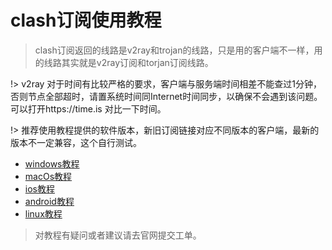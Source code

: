 # clash订阅使用教程

>clash订阅返回的线路是v2ray和trojan的线路，只是用的客户端不一样，用的线路其实就是v2ray订阅和torjan订阅线路。

!> v2ray 对于时间有比较严格的要求，客户端与服务端时间相差不能查过1分钟，否则节点全部超时，请置系统时间同Internet时间同步，以确保不会遇到该问题。可以打开https://time.is 对比一下时间。

!> 推荐使用教程提供的软件版本，新旧订阅链接对应不同版本的客户端，最新的版本不一定兼容，这个自行测试。

- [windows教程](/clash/windows.md)
- [macOs教程](/clash/macOs.md)
- [ios教程](/clash/ios.md)
- [android教程](/clash/android.md)
- [linux教程](/clash/linux.md)

> 对教程有疑问或者建议请去官网提交工单。
